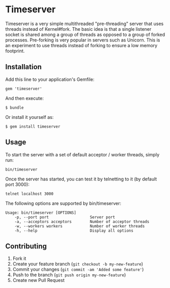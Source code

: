 # Timeserver

Timeserver is a very simple multithreaded "pre-threading" server that uses threads instead of Kernel#fork. The basic idea
is that a single listener socket is shared among a group of threads as opposed to a group of forked processes. Pre-forking
is very popular in servers such as Unicorn. This is an experiment to use threads instead of forking to ensure a low memory
footprint.

## Installation

Add this line to your application's Gemfile:

    gem 'timeserver'

And then execute:

    $ bundle

Or install it yourself as:

    $ gem install timeserver

## Usage

To start the server with a set of default acceptor / worker threads, simply run:

    bin/timeserver

Once the server has started, you can test it by telnetting to it (by default port 3000):

    telnet localhost 3000

The following options are supported by bin/timeserver:

    Usage: bin/timeserver [OPTIONS]
        -p, --port port                  Server port
        -a, --acceptors acceptors        Number of acceptor threads
        -w, --workers workers            Number of worker threads
        -h, --help                       Display all options

## Contributing

1. Fork it
2. Create your feature branch (`git checkout -b my-new-feature`)
3. Commit your changes (`git commit -am 'Added some feature'`)
4. Push to the branch (`git push origin my-new-feature`)
5. Create new Pull Request
